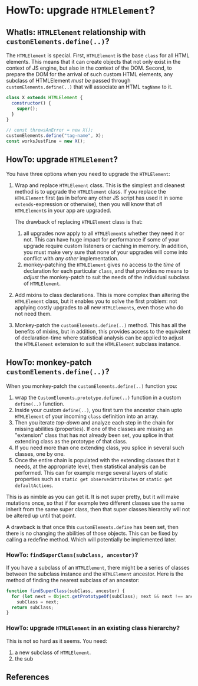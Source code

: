 # HowTo: upgrade `HTMLElement`?

## WhatIs: `HTMLElement` relationship with `customElements.define(..)`?

The `HTMLElement` is special. First, `HTMLElement` is the base `class` for all HTML elements. This means that it can create objects that not only exist in the context of JS engine, but also in the context of the DOM. Second, to prepare the DOM for the arrival of such custom HTML elements, any subclass of HTMLElement *must be* passed through `customElements.define(..)` that will associate an HTML `tagName` to it.

```javascript
class X extends HTMLElement {
  constructor() {
    super();
  }
}

// const throwsAnError = new X();
customElements.define("tag-name", X);
const worksJustFine = new X();
```

## HowTo: upgrade `HTMLElement`?

You have three options when you need to upgrade the `HTMLElement`:

1. Wrap and replace `HTMLElement` class. This is the simplest and cleanest method is to upgrade the `HTMLElement` class.
If you replace the `HTMLElement` first (as in before any other JS script has used it in some `extends`-expression or otherwise),
then you will know that *all* `HTMLElement`s in your app are upgraded.

   The drawback of replacing `HTMLElement` class is that:
	1. all upgrades now apply to all `HTMLElement`s whether they need it or not. This can have huge impact for performance if some of your upgrade require custom listeners or caching in memory. In addition, you must make very sure that none of your upgrades will come into conflict with *any other* implementation.
	2. monkey-patching the `HTMLElement` gives no access to the *time* of declaration for each particular `class`, and that provides no means to *adjust* the monkey-patch to suit the needs of the individual subclass of `HTMLElement`.

2. Add mixins to class declarations. This is more complex than altering the `HTMLElement` class, but it enables you to solve the first problem: not applying costly upgrades to all new `HTMLElements`, even those who do not need them.

3. Monkey-patch the `customElements.define(..)` method. This has all the benefits of mixins, but in addition, this provides access to the equivalent of declaration-time where statistical analysis can be applied to adjust the `HTMLElement` extension to suit the `HTMLElement` subclass instance.

## HowTo: monkey-patch `customElements.define(..)`?

When you monkey-patch the `customElements.define(..)` function you:

1. wrap the `CustomElements.prototype.define(..)` function in a custom `define(..)` function.
2. Inside your custom `define(..)`, you first turn the ancestor chain upto `HTMLElement` of your incoming `class` definition into an array.
3. Then you iterate *top-down* and analyze each step in the chain for missing abilities (properties). If one of the classes are missing an "extension" class that has not already been set, you splice in that extending class as the prototype of that class.
4. If you need more than one extending class, you splice in several such classes, one by one.
5. Once the entire chain is populated with the extending classes that it needs, at the appropriate level, then statistical analysis can be performed. This can for example merge several layers of static properties such as `static get observedAttributes` or `static get defaultActions`.

This is as nimble as you can get it. It is not super pretty, but it will make mutations once, so that if for example two different classes use the same inherit from the same super class, then that super classes hierarchy will not be altered up until that point.

A drawback is that once this `customElements.define` has been set, then there is no changing the abilities of those objects. This can be fixed by calling a redefine method. Which will potentially be implemented later.

### HowTo: `findSuperClass(subclass, ancestor)`?

If you have a subclass of an `HTMLElement`, there might be a series of classes between the subclass instance and the `HTMLElement` ancestor. Here is the method of finding the nearest subclass of an ancestor:

```javascript
function findSuperClass(subClass, ancestor) {
  for (let next = Object.getPrototypeOf(subClass); next && next !== ancestor; next = Object.getPrototypeOf(next))
    subClass = next;
  return subClass;
}
```

### HowTo: upgrade `HTMLElement` in an existing class hierarchy?

This is not so hard as it seems. You need:
1. a new subclass of `HTMLElement`.
2. the sub

## References

